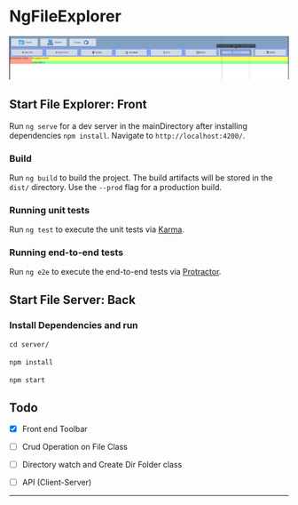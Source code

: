 # NgFileExplorer

![](./src/assets/screenshot.jpg)

## Start File Explorer: Front

Run `ng serve` for a dev server in the mainDirectory after installing dependencies `npm install`. Navigate to `http://localhost:4200/`.


### Build

Run `ng build` to build the project. The build artifacts will be stored in the `dist/` directory. Use the `--prod` flag for a production build.

### Running unit tests

Run `ng test` to execute the unit tests via [Karma](https://karma-runner.github.io).

### Running end-to-end tests

Run `ng e2e` to execute the end-to-end tests via [Protractor](http://www.protractortest.org/).

## Start File Server: Back


### Install Dependencies and run
```
cd server/

npm install

npm start
```

## Todo 

- [x] Front end Toolbar
- [ ] Crud Operation on File Class
- [ ] Directory watch and Create Dir Folder class
- [ ] API (Client-Server)


***
